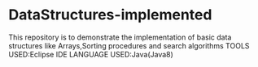 # DataStructures-implemented
This repository is to demonstrate the implementation of basic data structures like Arrays,Sorting procedures and search algorithms
TOOLS USED:Eclipse IDE
LANGUAGE USED:Java(Java8)
